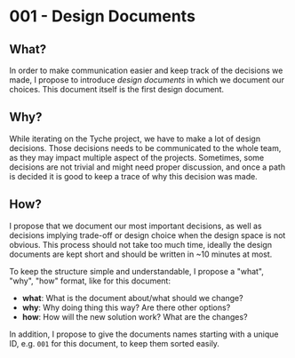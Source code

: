 # 001 - Design Documents

## What?

In order to make communication easier and keep track of the decisions we made, I propose to introduce *design documents* in which we document our choices.
This document itself is the first design document.

## Why?

While iterating on the Tyche project, we have to make a lot of design decisions.
Those decisions needs to be communicated to the whole team, as they may impact multiple aspect of the projects.
Sometimes, some decisions are not trivial and might need proper discussion, and once a path is decided it is good to keep a trace of why this decision was made.

## How?

I propose that we document our most important decisions, as well as decisions implying trade-off or design choice when the design space is not obvious.
This process should not take too much time, ideally the design documents are kept short and should be written in ~10 minutes at most.

To keep the structure simple and understandable, I propose a "what", "why", "how" format, like for this document:
- **what**: What is the document about/what should we change?
- **why**: Why doing thing this way? Are there other options?
- **how**: How will the new solution work? What are the changes?

In addition, I propose to give the documents names starting with a unique ID, e.g. `001` for this document, to keep them sorted easily.
